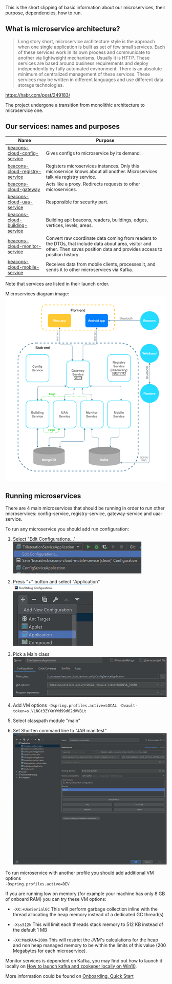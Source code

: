 This is the short clipping of basic information about our microservices, their purpose, dependencies, how to run.

## What is microservice architecture?

>Long story short, microservice architecture style is the approach when one single application is built as set of few small services.
Each of these services work in its own process and communicate to another via lightweight mechanisms. Usually it is HTTP.
These services are based around business requirements and deploy independently by fully automated environment. There is an absolute minimum of centralized management of these services.
These services may be written in different languages and use different data storage technologies.

https://habr.com/post/249183/

The project undergone a transition from monolithic architecture to microservice one.

## Our services: names and purposes

| Name                              | Purpose                                                                                                                                                                                                                       | 
|-----------------------------------|-------------------------------------------------------------------------------------------------------------------------------------------------------------------------------------------------------------------------------|
|[beacons-cloud-config-service](../beacons-cloud-config-service/README.md)       |Gives configs to microservice by its demand.                                                                                                                                      |
|[beacons-cloud-registry-service](../beacons-cloud-registry-service/README.md)     |Registers microservices instances. Only this microservice knows about all another. Microservices talk via registry service.                                                     |
|[beacons-cloud-gateway](../beacons-cloud-gateway/README.md)              |Acts like a proxy. Redirects requests to other microservices.                                                                                                                            |
|[beacons-cloud-uaa-service](../beacons-cloud-uaa-service/README.md)          |Responsible for security part.                                                                                                                                                       |
|[beacons-cloud-building-service](../beacons-cloud-building-service/README.md)     |Building api: beacons, readers, buildings, edges, vertices, levels, areas.                                                                                                      |
|[beacons-cloud-monitor-service](../beacons-cloud-monitor-service/README.md)      |Convert raw coordinate data coming from readers to the DTOs, that include data about area, visitor and other. Then saves position data and provides access to position history.  |
|[beacons-cloud-mobile-service](../beacons-cloud-mobile-service/README.md)      |Receives data from mobile clients, processes it, and sends it to other microservices via Kafka.                                                                                    |

Note that services are listed in their launch order.

Microservices diagram image:  
![Microservices diagram image](../docs/microservices.png)

## Running microservices

There are 4 main microservices that should be running in order to run other microservices: config-service, registry-service, gateway-service and uaa-service.

To run any microservice you should add run configuration:

1. Select "Edit Configurations..."  
   ![Edit configuration](img/edit_configurations.png)

2. Press "+" button and select "Application"   
   ![Add new configuration](img/add_run_configuration.png)

3. Pick a Main class   
   ![Configuration for microservices](img/microsevices_config.png)

4. Add VM options
   `-Dspring.profiles.active=LOCAL -Dvault-token=s.VLNGt3ZYXnYWd99d62dVVBLt`

5. Select classpath module "main"

6. Set Shorten command line to "JAR manifest"   
   ![Run configuration](img/service_run_configuration.PNG)

To run microservice with another profile you should add additional VM options  
`-Dspring.profiles.active=DEV`

If you are running low on memory (for example your machine has only 8 GB of onboard RAM) you can try these VM options:

- `-XX:+UseSerialGC` This will perform garbage collection inline with the thread allocating the heap memory instead of a dedicated GC thread(s)

- `-Xss512k` This will limit each threads stack memory to 512 KB instead of the default 1 MB

- `-XX:MaxRAM=200m` This will restrict the JVM's calculations for the heap and non heap managed memory to be within the limits of this value (200 Megabytes for each microservice).

Monitor services is dependent on Kafka, you may find out how to launch it locally on [How to launch kafka and zookeper locally on Win10](https://kb.epam.com/display/EPMLSTR/How+to+launch+kafka+and+zookeper+locally+on+Win10).

More information could be found on [Onboarding. Quick Start](https://kb.epam.com/display/EPMLSTR/Onboarding.+Quick+Start)
